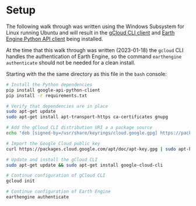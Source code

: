 # Setup

The following walk through was written using the Windows Subsystem for Linux running Ubuntu and will result in the [gCloud CLI client](https://cloud.google.com/sdk/docs/install) and [Earth Engine Python API client](https://developers.google.com/earth-engine/guides/python_install) being installed.

At the time that this walk through was written (2023-01-18) the `gcloud` CLI handles the authentication of Earth Engine, so the command `earthengine authenticate` should not be needed for a clean install.

Starting with the the same directory as this file in the `bash` console:

```bash
# Install the Python dependencies
pip install google-api-python-client
pip install -r requirements.txt

# Verify that dependencies are in place
sudo apt-get update
sudo apt-get install apt-transport-https ca-certificates gnupg

# Add the gCloud CLI distribution URI a a package source
echo "deb [signed-by=/usr/share/keyrings/cloud.google.gpg] https://packages.cloud.google.com/apt cloud-sdk main" | sudo tee -a /etc/apt/sources.list.d/google-cloud-sdk.list

# Import the Google Cloud public key
curl https://packages.cloud.google.com/apt/doc/apt-key.gpg | sudo apt-key --keyring /usr/share/keyrings/cloud.google.gpg add -

# Update and install the gCloud CLI
sudo apt-get update && sudo apt-get install google-cloud-cli

# Continue configuration of gCloud CLI
gcloud init

# Continue configuration of Earth Engine
earthengine authenticate
```


